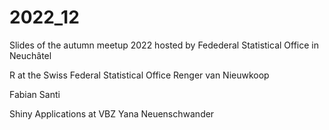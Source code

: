 # 2022_12

Slides of the autumn meetup 2022 hosted by Fedederal Statistical Office in Neuchâtel

R at the Swiss Federal Statistical Office
Renger van Nieuwkoop


Fabian Santi

Shiny Applications at VBZ
Yana Neuenschwander
